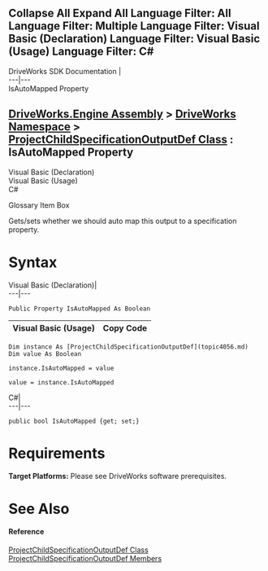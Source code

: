 Collapse All Expand All Language Filter: All  Language Filter: Multiple  Language Filter: Visual Basic (Declaration) Language Filter: Visual Basic (Usage) Language Filter: C#  
---  
DriveWorks SDK Documentation  |   
---|---  
IsAutoMapped Property   
  
[DriveWorks.Engine Assembly](topic2156.md) > [DriveWorks Namespace](topic2159.md) > [ProjectChildSpecificationOutputDef Class](topic4056.md) : IsAutoMapped Property  
---  
  
Visual Basic (Declaration)    
Visual Basic (Usage)    
C# 

Glossary Item Box

Gets/sets whether we should auto map this output to a specification property. 

# Syntax

Visual Basic (Declaration)|   
---|---  
      
    
    Public Property IsAutoMapped As Boolean  
  
Visual Basic (Usage)| Copy Code  
---|---  
      
    
    Dim instance As [ProjectChildSpecificationOutputDef](topic4056.md)
    Dim value As Boolean
     
    instance.IsAutoMapped = value
     
    value = instance.IsAutoMapped  
  
C#|   
---|---  
      
    
    public bool IsAutoMapped {get; set;}  
  
# Requirements

**Target Platforms:** Please see DriveWorks software prerequisites.

# See Also

#### Reference

[ProjectChildSpecificationOutputDef Class](topic4056.md)   
[ProjectChildSpecificationOutputDef Members](topic4057.md)


